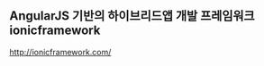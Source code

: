 AngularJS 기반의 하이브리드앱 개발 프레임워크 ionicframework
--------------------------

http://ionicframework.com/
